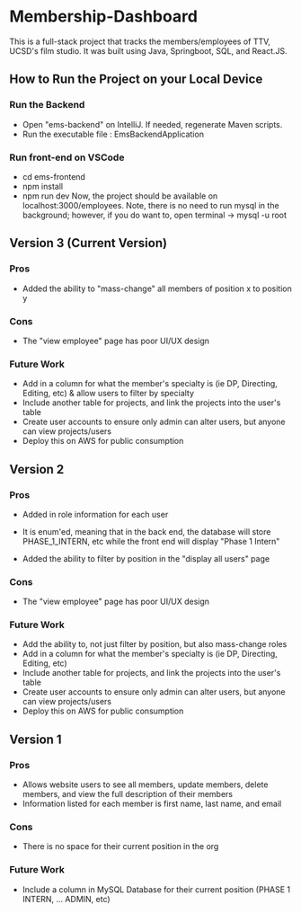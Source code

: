# Membership-Dashboard
This is a full-stack project that tracks the members/employees of TTV, UCSD's film studio.
It was built using Java, Springboot, SQL, and React.JS. 

## How to Run the Project on your Local Device
### Run the Backend
* Open "ems-backend" on IntelliJ. If needed, regenerate Maven scripts.
* Run the executable file : EmsBackendApplication
### Run front-end on VSCode
* cd ems-frontend
* npm install
* npm run dev
Now, the project should be available on localhost:3000/employees. Note, there is no need to run mysql in the background; however, if you do want to, open terminal -> mysql -u root

## Version 3 (Current Version)
### Pros
* Added the ability to "mass-change" all members of position x to position y
### Cons
* The "view employee" page has poor UI/UX design
### Future Work
* Add in a column for what the member's specialty is (ie DP, Directing, Editing, etc) & allow users to filter by specialty
* Include another table for projects, and link the projects into the user's table
* Create user accounts to ensure only admin can alter users, but anyone can view projects/users
* Deploy this on AWS for public consumption

## Version 2
### Pros
* Added in role information for each user
- It is enum'ed, meaning that in the back end, the database will store PHASE_1_INTERN, etc while the front end will display "Phase 1 Intern"
* Added the ability to filter by position in the "display all users" page
### Cons
* The "view employee" page has poor UI/UX design
### Future Work
* Add the ability to, not just filter by position, but also mass-change roles
* Add in a column for what the member's specialty is (ie DP, Directing, Editing, etc)
* Include another table for projects, and link the projects into the user's table
* Create user accounts to ensure only admin can alter users, but anyone can view projects/users
* Deploy this on AWS for public consumption

## Version 1
### Pros
* Allows website users to see all members, update members, delete members, and view the full description of their members
* Information listed for each member is first name, last name, and email
### Cons
* There is no space for their current position in the org
### Future Work
* Include a column in MySQL Database for their current position (PHASE 1 INTERN, ... ADMIN, etc)

